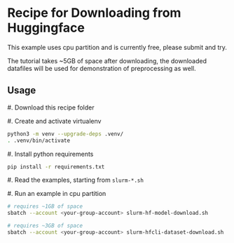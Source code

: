 # Recipe for Downloading from Huggingface

This example uses cpu partition and is currently free, please submit and try.

The tutorial takes ~5GB of space after downloading, the downloaded datafiles will be used for demonstration of preprocessing as well.

## Usage

#. Download this recipe folder

#. Create and activate virtualenv

```bash
python3 -m venv --upgrade-deps .venv/
. .venv/bin/activate
```

#. Install python requirements

```bash
pip install -r requirements.txt
```

#. Read the examples, starting from `slurm-*.sh`

#. Run an example in cpu partition

```bash
# requires ~1GB of space
sbatch --account <your-group-account> slurm-hf-model-download.sh
```

```bash
# requires ~3GB of space
sbatch --account <your-group-account> slurm-hfcli-dataset-download.sh
```
